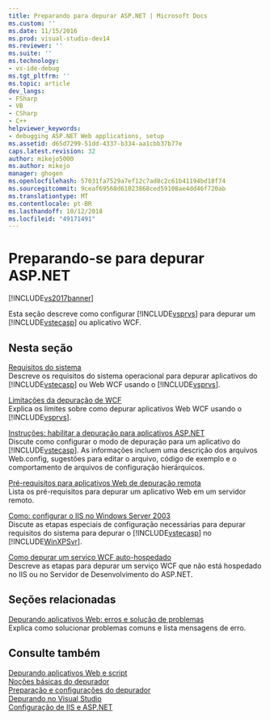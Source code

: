 ```yaml
---
title: Preparando para depurar ASP.NET | Microsoft Docs
ms.custom: ''
ms.date: 11/15/2016
ms.prod: visual-studio-dev14
ms.reviewer: ''
ms.suite: ''
ms.technology:
- vs-ide-debug
ms.tgt_pltfrm: ''
ms.topic: article
dev_langs:
- FSharp
- VB
- CSharp
- C++
helpviewer_keywords:
- debugging ASP.NET Web applications, setup
ms.assetid: d65d7299-51dd-4337-b334-aa1cbb37b77e
caps.latest.revision: 32
author: mikejo5000
ms.author: mikejo
manager: ghogen
ms.openlocfilehash: 57031fa7529a7ef12c7ad8c2c61b41194bd18f74
ms.sourcegitcommit: 9ceaf69568d61023868ced59108ae4dd46f720ab
ms.translationtype: MT
ms.contentlocale: pt-BR
ms.lasthandoff: 10/12/2018
ms.locfileid: "49171491"
---
```

# <a name="preparing-to-debug-aspnet"></a>Preparando-se para depurar ASP.NET
[!INCLUDE[vs2017banner](../includes/vs2017banner.md)]

Esta seção descreve como configurar [!INCLUDE[vsprvs](../includes/vsprvs-md.md)] para depurar um [!INCLUDE[vstecasp](../includes/vstecasp-md.md)] ou aplicativo WCF.  
  
## <a name="in-this-section"></a>Nesta seção  
 [Requisitos do sistema](../debugger/aspnet-debugging-system-requirements.md)  
 Descreve os requisitos do sistema operacional para depurar aplicativos do [!INCLUDE[vstecasp](../includes/vstecasp-md.md)] ou Web WCF usando o [!INCLUDE[vsprvs](../includes/vsprvs-md.md)].  
  
 [Limitações da depuração de WCF](../debugger/limitations-on-wcf-debugging.md)  
 Explica os limites sobre como depurar aplicativos Web WCF usando o [!INCLUDE[vsprvs](../includes/vsprvs-md.md)].  
  
 [Instruções: habilitar a depuração para aplicativos ASP.NET](../debugger/how-to-enable-debugging-for-aspnet-applications.md)  
 Discute como configurar o modo de depuração para um aplicativo do [!INCLUDE[vstecasp](../includes/vstecasp-md.md)]. As informações incluem uma descrição dos arquivos Web.config, sugestões para editar o arquivo, código de exemplo e o comportamento de arquivos de configuração hierárquicos.  
  
 [Pré-requisitos para aplicativos Web de depuração remota](../debugger/prerequistes-for-remote-debugging-web-applications.md)  
 Lista os pré-requisitos para depurar um aplicativo Web em um servidor remoto.  
  
 [Como: configurar o IIS no Windows Server 2003](http://msdn.microsoft.com/en-us/23d557c5-ffcb-4fb2-be7c-5901d5f72ea1)  
 Discute as etapas especiais de configuração necessárias para depurar requisitos do sistema para depurar o [!INCLUDE[vstecasp](../includes/vstecasp-md.md)] no [!INCLUDE[WinXPSvr](../includes/winxpsvr-md.md)].  
  
 [Como depurar um serviço WCF auto-hospedado](../debugger/how-to-debug-a-self-hosted-wcf-service.md)  
 Descreve as etapas para depurar um serviço WCF que não está hospedado no IIS ou no Servidor de Desenvolvimento do ASP.NET.  
  
## <a name="related-sections"></a>Seções relacionadas  
 [Depurando aplicativos Web: erros e solução de problemas](../debugger/debugging-web-applications-errors-and-troubleshooting.md)  
 Explica como solucionar problemas comuns e lista mensagens de erro.  
  
## <a name="see-also"></a>Consulte também  
 [Depurando aplicativos Web e script](../debugger/debugging-web-applications-and-script.md)   
 [Noções básicas do depurador](../debugger/debugger-basics.md)   
 [Preparação e configurações do depurador](../debugger/debugger-settings-and-preparation.md)   
 [Depurando no Visual Studio](../debugger/debugging-in-visual-studio.md)   
 [Configuração de IIS e ASP.NET](http://msdn.microsoft.com/library/47ebf3b5-98de-4d31-a335-57e2ccd974b8)



